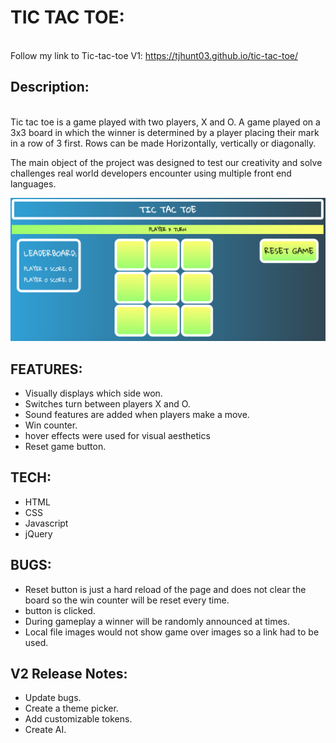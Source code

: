 # TIC TAC TOE:
<br>Follow my link to Tic-tac-toe V1: https://tjhunt03.github.io/tic-tac-toe/


## Description:
<br>Tic tac toe is a game played with two players, X and O. A game played on a 3x3 board in which the winner is determined by a player placing their mark in a row of 3 first. Rows can be made Horizontally, vertically or diagonally.<br>

The main object of the project was designed to test our creativity and solve challenges real world developers encounter using multiple front end languages.


![Screenshot](/images/tictactoe.png)

## FEATURES:
 * Visually displays which side won.
 * Switches turn between players X and O.
 * Sound features are added when players make a move.
 * Win counter.
 * hover effects were used for visual aesthetics
 * Reset game button.

## TECH:
 * HTML
 * CSS
 * Javascript
 * jQuery

## BUGS:
* Reset button is just a hard reload of the page and does not clear the board so the win counter will be reset every time.
 * button is clicked.
 * During gameplay a winner will be randomly announced at times.
 * Local file images would not show game over images so a link had to be used.


## V2 Release Notes:
* Update bugs.
* Create a theme picker.
* Add customizable tokens.
* Create AI.
